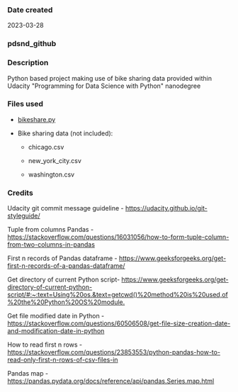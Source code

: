 ### Date created
2023-03-28

### pdsnd_github

### Description
Python based project making use of bike sharing data provided within Udacity "Programming for Data Science with Python" nanodegree

### Files used
* [bikeshare.py](bikeshare.py)

* Bike sharing data (not included):

    * chicago.csv

    * new_york_city.csv

    * washington.csv 

### Credits
Udacity git commit message guideline - <https://udacity.github.io/git-styleguide/>

Tuple from columns Pandas - <https://stackoverflow.com/questions/16031056/how-to-form-tuple-column-from-two-columns-in-pandas>

First n records of Pandas dataframe - <https://www.geeksforgeeks.org/get-first-n-records-of-a-pandas-dataframe/>

Get directory of current Python script- <https://www.geeksforgeeks.org/get-directory-of-current-python-script/#:~:text=Using%20os.&text=getcwd()%20method%20is%20used,of%20the%20Python%20OS%20module.>

Get file modified date in Python - <https://stackoverflow.com/questions/60506508/get-file-size-creation-date-and-modification-date-in-python>

How to read first n rows - <https://stackoverflow.com/questions/23853553/python-pandas-how-to-read-only-first-n-rows-of-csv-files-in>

Pandas map -<https://pandas.pydata.org/docs/reference/api/pandas.Series.map.html>